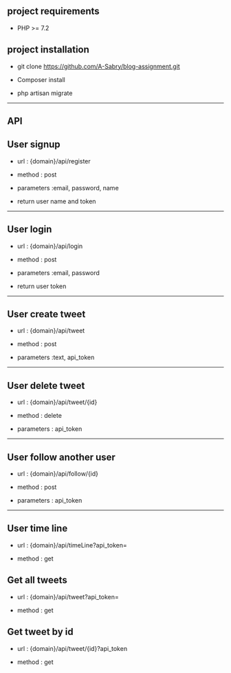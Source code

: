 project requirements
---------------------
- PHP >= 7.2

project installation 
-------------------------------
- git clone https://github.com/A-Sabry/blog-assignment.git

- Composer install
 
- php artisan migrate

-------------------------------
API
------------------------------ 
 User signup
------------------------------

- url : {domain}/api/register

- method : post

- parameters :email, password, name

- return user name and token

-------------------------------------------

 User login
-------------------------------------------
- url : {domain}/api/login

- method : post

- parameters :email, password

- return user token

-----------------------------------------

 User create tweet 
----------------------------------------
- url : {domain}/api/tweet

- method : post

- parameters :text, api_token

------------------------------------
User delete tweet
-----------------------------------
- url : {domain}/api/tweet/{id}
 
- method : delete

- parameters : api_token

----------------------------------
User follow another user
----------------------------------
- url : {domain}/api/follow/{id}
 
- method : post

- parameters : api_token

------------------------------------
User time line
-------------------------------------------
- url : {domain}/api/timeLine?api_token=

- method : get

Get all tweets
-------------------------------------------
- url : {domain}/api/tweet?api_token=

- method : get

Get tweet by id
------------------------------------------
- url : {domain}/api/tweet/{id}?api_token

- method : get



